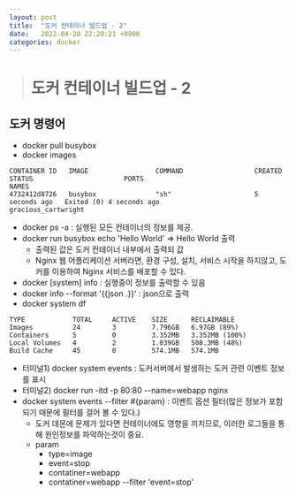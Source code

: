 ```yaml
---
layout: post
title:  "도커 컨테이너 빌드업 - 2"
date:   2022-04-20 22:20:21 +0900
categories: docker
---
```


> # 도커 컨테이너 빌드업 - 2

## 도커 명령어
* docker pull busybox
* docker images
~~~
CONTAINER ID   IMAGE                 COMMAND                  CREATED         STATUS                       PORTS                                NAMES
4732412d8726   busybox               "sh"                     5 seconds ago   Exited (0) 4 seconds ago                                          gracious_cartwright
~~~

* docker ps -a : 실행된 모든 컨테이너의 정보를 제공.
* docker run busybox echo 'Hello World' =>  Hello World 출력
    * 출력된 값은 도커 컨테이너 내부에서 출력되 값
    * Nginx 웹 어플리케이션 서버라면, 환경 구성, 설치, 서비스 시작을 하지않고, 도커를 이용하여 Nginx 서비스를 배포할 수 있다.
* docker [system] info : 실행중이 정보를 출력할 수 있음
* docker info --format '{{json .}}' : json으로 출력
* docker system df
~~~
TYPE            TOTAL     ACTIVE    SIZE      RECLAIMABLE
Images          24        3         7.796GB   6.97GB (89%)
Containers      5         0         3.352MB   3.352MB (100%)
Local Volumes   4         2         1.039GB   508.3MB (48%)
Build Cache     45        0         574.1MB   574.1MB
~~~

* 터미널1) docker system events : 도커서버에서 발생하는 도커 관련 이벤트 정보를 표시
* 터미널2) docker run -itd -p 80:80 --name=webapp nginx 
* docker system events --filter #{param} : 이벤트 옵션 필터(많은 정보가 포함되기 때문에 필터를 걸어 볼 수 있다.)
    * 도커 데몬에 문제가 있다면 컨테이너에도 영향을 끼치므로, 이러한 로그들을 통해 원인정보를 파악하는것이 중요.
    * param
        * type=image
        * event=stop
        * contatiner=webapp
        * contatiner=webapp --filter 'event=stop'
